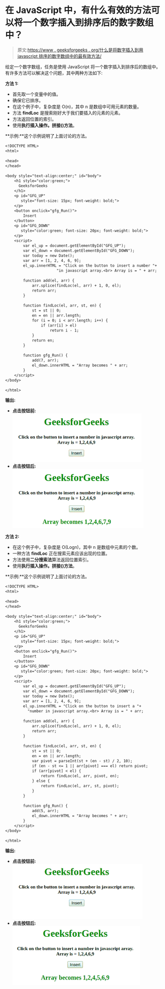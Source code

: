 # 在 JavaScript 中，有什么有效的方法可以将一个数字插入到排序后的数字数组中？

> 原文:[https://www . geeksforgeeks . org/什么是将数字插入到用 javascript 排序的数字数组中的最有效方法/](https://www.geeksforgeeks.org/what-is-the-efficient-way-to-insert-a-number-into-a-sorted-array-of-numbers-in-javascript/)

给定一个数字数组，任务是使用 JavaScript 将一个数字插入到排序后的数组中。有许多方法可以解决这个问题，其中两种方法如下:

**方法 1:**

*   首先取一个变量中的值。
*   确保它已排序。
*   在这个例子中，复杂度是 O(n)，其中 n 是数组中可用元素的数量。
*   方法 **findLoc** 是搜索刚好大于我们要插入的元素的元素。
*   方法返回位置的索引。
*   使用**执行插入操作。拼接()方法**。

**示例:**这个示例说明了上面讨论的方法。

```
<!DOCTYPE HTML>
<html>

<head>
</head>

<body style="text-align:center;" id="body">
    <h1 style="color:green;"> 
      GeeksforGeeks 
    </h1>
    <p id="GFG_UP" 
       style="font-size: 15px; font-weight: bold;">
    </p>
    <button onclick="gfg_Run()">
        Insert
    </button>
    <p id="GFG_DOWN" 
       style="color:green; font-size: 20px; font-weight: bold;">
    </p>
    <script>
        var el_up = document.getElementById("GFG_UP");
        var el_down = document.getElementById("GFG_DOWN");
        var today = new Date();
        var arr = [1, 2, 4, 6, 9];
        el_up.innerHTML = "Click on the button to insert a number "+
                       "in javascript array.<br> Array is = " + arr;

        function add(el, arr) {
            arr.splice(findLoc(el, arr) + 1, 0, el);
            return arr;
        }

        function findLoc(el, arr, st, en) {
            st = st || 0;
            en = en || arr.length;
            for (i = 0; i < arr.length; i++) {
                if (arr[i] > el)
                    return i - 1;
            }
            return en;
        }

        function gfg_Run() {
            add(7, arr);
            el_down.innerHTML = "Array becomes " + arr;
        }
    </script>
</body>

</html>
```

**输出:**

*   **点击按钮前:**
    ![](img/07ff07a579f7f105d5bf0e4219275c79.png)
*   **点击按钮后:**
    ![](img/14287b5da2712c0aeb47f873bf712340.png)

**方法 2:**

*   在这个例子中，复杂度是 O(Logn)，其中 n 是数组中元素的个数。
*   一种方法 **findLoc** 正在搜索元素应该出现的位置。
*   方法使用**二分搜索法**算法返回位置索引。
*   使用**执行插入操作。拼接()方法**。

**示例:**这个示例说明了上面讨论的方法。

```
<!DOCTYPE HTML>
<html>

<head>
</head>

<body style="text-align:center;" id="body">
    <h1 style="color:green;">  
      GeeksforGeeks  
    </h1>
    <p id="GFG_UP" 
       style="font-size: 15px; font-weight: bold;">
    </p>
    <button onclick="gfg_Run()">
        Insert
    </button>
    <p id="GFG_DOWN" 
       style="color:green; font-size: 20px; font-weight: bold;">
    </p>
    <script>
        var el_up = document.getElementById("GFG_UP");
        var el_down = document.getElementById("GFG_DOWN");
        var today = new Date();
        var arr = [1, 2, 4, 6, 9];
        el_up.innerHTML = "Click on the button to insert a "+
          "number in javascript array.<br> Array is = " + arr;

        function add(el, arr) {
            arr.splice(findLoc(el, arr) + 1, 0, el);
            return arr;
        }

        function findLoc(el, arr, st, en) {
            st = st || 0;
            en = en || arr.length;
            var pivot = parseInt(st + (en - st) / 2, 10);
            if (en - st <= 1 || arr[pivot] === el) return pivot;
            if (arr[pivot] < el) {
                return findLoc(el, arr, pivot, en);
            } else {
                return findLoc(el, arr, st, pivot);
            }
        }

        function gfg_Run() {
            add(5, arr);
            el_down.innerHTML = "Array becomes " + arr;
        }
    </script>
</body>

</html>
```

**输出:**

*   **点击按钮前:**
    ![](img/4967d44e71508938b9e884c7d1913bed.png)
*   **点击按钮后:**
    ![](img/4fceff0da42ffe11be4a0b75e447e7d4.png)